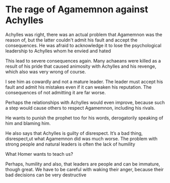 # The rage of Agamemnon against Achylles

Achylles was right, there was an actual problem that Agamemnon was the reason of, but the latter couldn't admit his fault and accept the consequences. He was afraid to acknowledge it to lose the psychological leadership to Achylles whom he envied and hated

This lead to severe consequences again. Many achaeans were killed as a result of his pride that caused animosity with Achylles and his revenge, which also was very wrong of course.

I see him as cowardly and not a mature leader. The leader must accept his fault and admit his mistakes even if it can weaken his reputation. The consequences of not admitting it are far worse.

Perhaps the relationships with Achylles would even improve, because such a step would cause others to respect Agamemnon, including his rivals.

He wants to punish the prophet too for his words, derogatorily speaking of him and blaming him.

He also says that Achylles is guilty of disrespect. It’s a bad thing, disrespect,ut what Agamemnon did was much worse. The problem with strong people and natural leaders is often the lack of humility

What Homer wants to teach us?

Perhaps, humility and also, that leaders are people and can be immature, though great. We have to be careful with waking their anger, because their bad decisions can be very destructive
